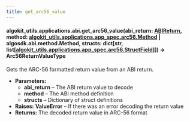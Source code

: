 ```yaml
---
title: get_arc56_value
---
```

#### algokit_utils.applications.abi.get_arc56_value(abi_return: [ABIReturn](/reference/algokit-utils-py/api/applications/abi/abireturn/#algokit_utils.applications.abi.ABIReturn), method: [algokit_utils.applications.app_spec.arc56.Method](/reference/algokit-utils-py/api/docs/markdown/autoapi/algokit_utils/applications/app_spec/arc56/method/#algokit_utils.applications.app_spec.arc56.Method) | algosdk.abi.method.Method, structs: dict[str, list[[algokit_utils.applications.app_spec.arc56.StructField](/reference/algokit-utils-py/api/docs/markdown/autoapi/algokit_utils/applications/app_spec/arc56/structfield/#algokit_utils.applications.app_spec.arc56.StructField)]]) → Arc56ReturnValueType

Gets the ARC-56 formatted return value from an ABI return.

* **Parameters:**
  * **abi_return** – The ABI return value to decode
  * **method** – The ABI method definition
  * **structs** – Dictionary of struct definitions
* **Raises:**
  **ValueError** – If there was an error decoding the return value
* **Returns:**
  The decoded return value in ARC-56 format